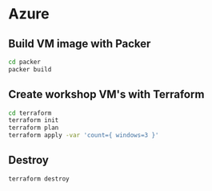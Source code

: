 # Azure

## Build VM image with Packer

```bash
cd packer
packer build
```

## Create workshop VM's with Terraform

```bash
cd terraform
terraform init
terraform plan
terraform apply -var 'count={ windows=3 }'
```

## Destroy

```bash
terraform destroy
```
